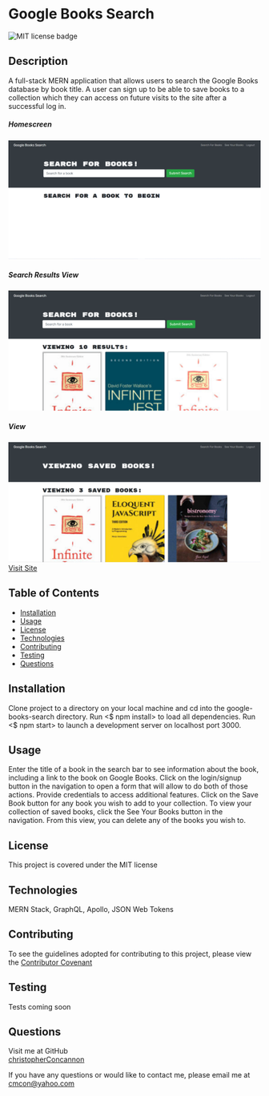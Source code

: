 # Google Books Search

![MIT license badge](https://img.shields.io/badge/license-MIT-green)

## Description
A full-stack MERN application that allows users to search the Google Books database by book title.  A user can sign up to be able to save books to a collection which they can access on future visits to the site after a successful log in.

##### Homescreen
![Homescreen Screenshot](./assets/images/screenshot.png)
##### Search Results View
![Search Results View Screenshot](./assets/images/screenshot2.png)
##### View
![Saved Books View Screenshot](./assets/images/screenshot3.png)
[Visit Site](https://google-books-search-xo.herokuapp.com/)

## Table of Contents
  * [Installation](#installation)
  * [Usage](#usage)
  * [License](#license)
  * [Technologies](#technologies)
  * [Contributing](#contributing)
  * [Testing](#testing)
  * [Questions](#questions)
  
## Installation
Clone project to a directory on your local machine and cd into the google-books-search directory.  Run <$ npm install> to load all dependencies.  Run <$ npm start> to launch a development server on localhost port 3000.

## Usage
Enter the title of a book in the search bar to see information about the book, including a link to the book on Google Books.  Click on the login/signup button in the navigation to open a form that will allow to do both of those actions. Provide credentials to access additional features.  Click on the Save Book button for any book you wish to add to your collection.  To view your collection of saved books, click the See Your Books button in the navigation.  From this view, you can delete any of the books you wish to.

## License 
This project is covered under the MIT license 

## Technologies 
MERN Stack, GraphQL, Apollo, JSON Web Tokens

## Contributing
To see the guidelines adopted for contributing to this project, please view the [Contributor Covenant](https://www.contributor-covenant.org/version/2/0/code_of_conduct/code_of_conduct.txt)

## Testing
Tests coming soon

## Questions
Visit me at GitHub  
[christopherConcannon](https://github.com/christopherConcannon)
  
If you have any questions or would like to contact me, please email me at  
[cmcon@yahoo.com](mailto:cmcon@yahoo.com)
